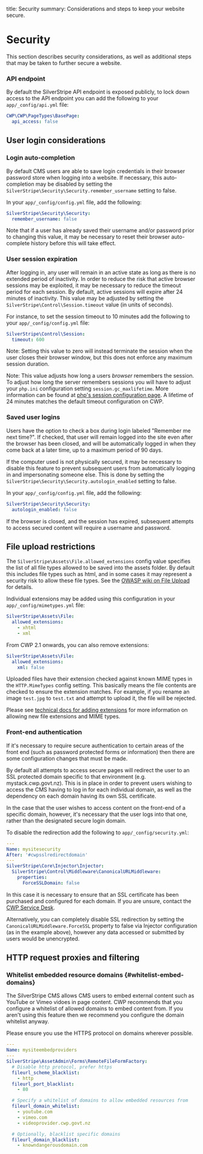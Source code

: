 title: Security
summary: Considerations and steps to keep your website secure.

# Security

This section describes security considerations, as well as additional steps that may be taken to further secure a
website.

### API endpoint

By default the SilverStripe API endpoint is exposed publicly, to lock down access to the API endpoint you can add
the following to your `app/_config/api.yml` file:

```yaml
CWP\CWP\PageTypes\BasePage:
  api_access: false
```

## User login considerations

### Login auto-completion

By default CMS users are able to save login credentials in their browser password store when logging into a website.
If necessary, this auto-completion may be disabled by setting the `SilverStripe\Security\Security.remember_username`
setting to false.

In your `app/_config/config.yml` file, add the following:

```yaml
SilverStripe\Security\Security:
  remember_username: false
```

Note that if a user has already saved their username and/or password prior to changing this value,
it may be necessary to reset their browser auto-complete history before this will take effect.

### User session expiration

After logging in, any user will remain in an active state as long as there is no extended period of inactivity.
In order to reduce the risk that active browser sessions may be exploited, it may be necessary
to reduce the timeout period for each session. By default, active sessions will expire after 24 minutes of inactivity.
This value may be adjusted by setting the `SilverStripe\Control\Session.timeout` value (in units of seconds).

For instance, to set the session timeout to 10 minutes add the following to your `app/_config/config.yml` file:

```yaml
SilverStripe\Control\Session:
  timeout: 600
```
Note: Setting this value to zero will instead terminate the session when the user closes their browser window,
but this does not enforce any maximum session duration.

Note: This value adjusts how long a users _browser_ remembers the session. To adjust how long the server remembers
sessions you will have to adjust your `php.ini` configuration setting `session.gc_maxlifetime`. More information can be
found at [php's session configuration page](http://www.php.net/manual/en/session.configuration.php#ini.session.gc-maxlifetime).
A lifetime of 24 minutes matches the default timeout configuration on CWP.

### Saved user logins

Users have the option to check a box during login labeled "Remember me next time?".
If checked, that user will remain logged into the site even after the browser has been closed, and will be
automatically logged in when they come back at a later time, up to a maximum period of 90 days.

If the computer used is not physically secured, it may be necessary to disable this feature to prevent
subsequent users from automatically logging in and impersonating someone else. This is done by setting
the `SilverStripe\Security\Security.autologin_enabled` setting to false.

In your `app/_config/config.yml` file, add the following:

```yaml
SilverStripe\Security\Security:
  autologin_enabled: false
```

If the browser is closed, and the session has expired, subsequent attempts to access secured content
will require a username and password.

## File upload restrictions

The `SilverStripe\Assets\File.allowed_extensions` config value specifies the list of all file types allowed to be saved into
the assets folder. By default this includes file types such as html, and in some cases it may represent a
security risk to allow these file types. See the
[OWASP wiki on File Upload](https://www.owasp.org/index.php/Unrestricted_File_Upload) for details.

Individual extensions may be added using this configuration in your `app/_config/mimetypes.yml` file:

```yaml
SilverStripe\Assets\File:
  allowed_extensions:
    - xhtml
    - xml
```

From CWP 2.1 onwards, you can also remove extensions:

```yaml
SilverStripe\Assets\File:
  allowed_extensions:
    xml: false
```

Uploaded files have their extension checked against known MIME types in the `HTTP.MimeTypes` config setting.
This basically means the file contents are checked to ensure the extension matches. For example, if you rename an image
`test.jpg` to `test.txt` and attempt to upload it, the file will be rejected.

Please see [technical docs for adding extensions](../how_tos/adding_an_allowed_extension) for more information on
allowing new file extensions and MIME types.

### Front-end authentication

If it's necessary to require secure authentication to certain areas of the front end (such as
password protected forms or information) then there are some configuration changes that must be made.

By default all attempts to access secure pages will redirect the user to an SSL protected domain
specific to that environment (e.g. mystack.cwp.govt.nz). This is in place in order to prevent
users wishing to access the CMS having to log in for each individual domain, as well as the
dependency on each domain having its own SSL certificate.

In the case that the user wishes to access content on the front-end of a specific domain, however,
it's necessary that the user logs into that one, rather than the designated secure login domain.

To disable the redirection add the following to `app/_config/security.yml`:

```yaml
---
Name: mysitesecurity
After: '#cwpsslredirectdomain'
---
SilverStripe\Core\Injector\Injector:
  SilverStripe\Control\Middleware\CanonicalURLMiddleware:
    properties:
      ForceSSLDomain: false
```

In this case it is necessary to ensure that an SSL certificate has been purchased and configured
for each domain. If you are unsure, contact the [CWP Service Desk](https://www.cwp.govt.nz/service-desk/).

Alternatively, you can completely disable SSL redirection by setting the 
`CanonicalURLMiddleware.ForceSSL` property to false via Injector configuration (as in the example above),
however any data accessed or submitted by users would be unencrypted.

## HTTP request proxies and filtering

### Whitelist embedded resource domains {#whitelist-embed-domains}

The SilverStripe CMS allows CMS users to embed external content such as YouTube or Vimeo vidoes in page content.
CWP recommends that you configure a whitelist of allowed domains to embed content from. If you aren't using this
feature then we recommend you configure the domain whitelist anyway.

Please ensure you use the HTTPS protocol on domains wherever possible.

```yaml
---
Name: mysiteembedproviders
---
SilverStripe\AssetAdmin\Forms\RemoteFileFormFactory:
  # Disable http protocol, prefer https
  fileurl_scheme_blacklist:
    - http
  fileurl_port_blacklist:
    - 80

  # Specify a whitelist of domains to allow embedded resources from
  fileurl_domain_whitelist:
    - youtube.com
    - vimeo.com
    - videoprovider.cwp.govt.nz

  # Optionally, blacklist specific domains
  fileurl_domain_blacklist:
    - knowndangerousdomain.com
```
